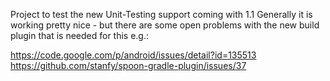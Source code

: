 Project to test the new Unit-Testing support coming with 1.1
Generally it is working pretty nice - but there are some open problems with the new build plugin that is needed for this e.g.:

https://code.google.com/p/android/issues/detail?id=135513
https://github.com/stanfy/spoon-gradle-plugin/issues/37
